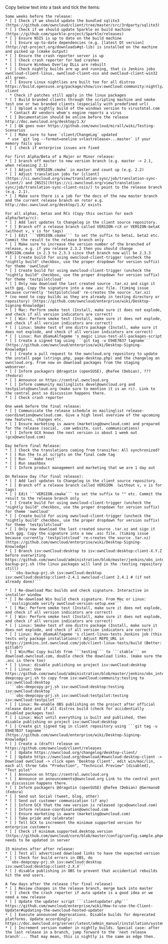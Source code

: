 <!--
This is the template for new release issues.
(originated from https://github.com/owncloud/client/wiki/Release%20Checklist%20Template)
-->

Copy below text into a task and tick the items:

```
Some weeks before the release:
* [ ] Check if we should update the bundled sqlite3 (https://github.com/owncloud/client/tree/master/src/3rdparty/sqlite3)
* [ ] Check if we should update Sparkle on build machine (https://github.com/sparkle-project/Sparkle/releases)
* [ ] Ensure NSIS is up to date on the build machine
* [ ] Ensure up-to-date dependencies (e.g. [latest Qt version](http://qt-project.org/downloads#qt-lib) is installed on the machine and picked up (cmake output)
* [ ] Ensure the crash reporter server is up
* [ ] Check crash reporter for bad crashes
* [ ] Ensure Windows Overlay DLLs are rebuilt
* [ ] Check nightly builds are up and running, that is Jenkins jobs ownCloud-client-linux, ownCloud-client-osx and ownCloud-client-win32 all green.
* [ ] Ensure Linux nightlies are built too for all distros https://build.opensuse.org/package/show/isv:ownCloud:community:nightly/owncloud-client
  * Check if patches still apply in the linux packages
* [ ] Build branded clients through the scripting machine and smoke test one or two branded clients (especially with predefined url)
* [ ] Upload a nightly build of the windows version to virustotal.com
  * Contact AV vendors whom's engine reports a virus
* [ ] Documentation should be online before the release http://doc.owncloud.org/desktop/1.X/
* [ ] QA goes over https://github.com/owncloud/mirall/wiki/Testing-Scenarios
* [ ] Make sure to have `client/ChangeLog` updated
 * use `git log --format=oneline v<lastrelease>...master` if your memory fails you
* [ ] check if enterprise issues are fixed

For first Alpha/Beta of a Major or Minor release:
* [ ] branch off master to new version branch (e.g. master -> 2.1, when releasing 2.1)
* [ ] Adjust `VERSION.cmake` in master and count up (e.g. 2.2)
* [ ] Adjust translation jobs for [client](https://ci.owncloud.org/view/translation-sync/job/translation-sync-client/) and [NSIS](https://ci.owncloud.org/view/translation-sync/job/translation-sync-client-nsis/) to point to the release branch (e.g. 2.1).
* [ ] Make sure there is a job for the docs of the new master branch and the current release branch on rotor e.g. http://doc.owncloud.org/desktop/1.X/ exists

For all alphas, betas and RCs (Copy this section for each alpha/beta/rc):
* [ ] Add last updates to Changelog in the client source repository.
* [ ] Branch off a release branch called VERSION-rcX or VERSION-betaX  (without v, v is for tags)
* [ ] Edit ```VERSION.cmake``` to set the suffix to beta1, beta2 etc. Commit the result to the release branch only
* [ ] Make sure to increase the version number of the branched of release, e.g. if you release 2.3.2 then you should change VERSION.cmake in 2.3 to 2.3.3 since that branch now will be 2.3.3
* [ ] Create build for using owncloud-client-trigger (uncheck the "nightly build" checkbox, use the proper dropdown for version suffix) for theme 'ownCloud'
* [ ] Create build for using owncloud-client-trigger (uncheck the "nightly build" checkbox, use the proper dropdown for version suffix) for theme 'testpilotcloud'
* [ ] Only now download the last created source .tar.xz and sign it with gpg. Copy the signature into a new .asc file. (timing issue because currently 'testpilotcloud' re-creates the source .tar.xz)
* (no need to copy builds as they are already in testing directory or repository) (https://github.com/owncloud/enterprise/wiki/Desktop-Signing-Knowledge)
* [ ] Mac: Perform smoke test (Install, make sure it does not explode, and check if all version indicators are correct)
* [ ] Win: Perform smoke test (Install, make sure it does not explode, and check if all version indicators are correct)
* [ ] Linux: Smoke test of one distro package (Install, make sure it does not explode, and check if all version indicators are correct)
* [ ] Linux: Run @SamuAlfageme 's magic Linux-test-all-packages-script
* [ ] Create a signed tag using ```git tag -u E94E7B37 tagname``` (https://github.com/owncloud/enterprise/wiki/Desktop-Signing-Knowledge)
* [ ] Create a pull request to the owncloud.org repository to update the install page (strings.php, page-desktop.php) and the changelog on owncloud.org. From now on download packages from the staging webserver.
* [ ] Inform packagers @dragotin (openSUSE), @hefee (Debian), ??? (Fedora)
* [ ] Announce on https://central.owncloud.org
* [ ] Inform community mailinglists devel@owncloud.org and testpilots@owncloud.org (make sure to mention it is an rc). Link to the central post so discussion happens there.
* [ ] Check crash reporter

One week before the final release:
* [ ] Communicate the release schedule on mailinglist release-coordination@owncloud.com. Give a high level overview of the upcoming new features, changes etc.
* [ ] Ensure marketing is aware (marketing@owncloud.com) and prepared for the release (social, .com website, cust. communications)
* [ ] Inform GCX knows the next version is about 1 week out (gcx@owncloud.com)

Day before final Release:
* [ ] Check the translations coming from transifex: All synchronized?
* [ ] Run the tx.pl scripts on the final code tag
* [ ] Run ```make test```
* [ ] Run smashbox
* [ ] Inform product management and marketing that we are 1 day out

On Release Day (for final release):
* [ ] Add last updates to Changelog in the client source repository.
* [ ] Branch off a release branch called VERSION  (without v, v is for tags)
* [ ] Edit ```VERSION.cmake``` to set the suffix to "" etc. Commit the result to the release branch only
* [ ] Create build for using owncloud-client-trigger (uncheck the "nightly build" checkbox, use the proper dropdown for version suffix) for theme 'ownCloud'
* [ ] Create build for using owncloud-client-trigger (uncheck the "nightly build" checkbox, use the proper dropdown for version suffix) for theme 'testpilotcloud'
* [ ] Only now download the last created source .tar.xz and sign it with gpg. Copy the signature into a new .asc file. (timing issue because currently 'testpilotcloud' re-creates the source .tar.xz) (https://github.com/owncloud/enterprise/wiki/Desktop-Signing-Knowledge)
* [ ] Branch isv:ownCloud:desktop to isv:ownCloud:desktop:client-X.Y.Z before overwriting https://github.com/owncloud/administration/blob/master/jenkins/obs_integration/obs-backup-prj.sh (the linux packages will land in the :testing repository still)
  ```obs-backup-prj.sh isv:ownCloud:desktop isv:ownCloud:desktop:client-2.4.1 owncloud-client 2.4.1 # (if not already done)```

* [ ] Re-download Mac builds and check signature. Interactive in installer window
* [ ] Re-download Win build check signature. From Mac or Linux: ```osslsigncode verify ownCloud-version-setup.exe```
* [ ] Mac: Perform smoke test (Install, make sure it does not explode, and check if all version indicators are correct)
* [ ] Win: Perform smoke test (Install, make sure it does not explode, and check if all version indicators are correct)
* [ ] Linux: Smoke test of one distro package (Install, make sure it does not explode, and check if all version indicators are correct)
* [ ] Linux: Run @SamuAlfageme 's client-linux-tests Jenkins job (this tests only package installations!) Adjust REPO_URL in https://jenkins.int.owncloud.com/job/client-linux-tests/build (Better: gitlab?)
* [ ] Win/Mac Copy builds from ```testing``` to ```stable``` on download.owncloud.com, double check the download links. (make sure the .asc is there too)
* [ ] Linux: disable publishing on project isv:ownCloud:desktop
* [ ] Linux: Use https://github.com/owncloud/administration/blob/master/jenkins/obs_integration/obs-deepcopy-prj.sh to copy from isv:ownCloud:community:testing to isv:ownCloud:desktop
  ```obs-deepcopy-prj.sh isv:ownCloud:desktop:testing isv:ownCloud:desktop```
  ```obs-deepcopy-prj.sh isv:ownCloud:testpilot:testing isv:ownCloud:testpilot```
* [ ] Linux: Re-enable OBS publishing on the project after official release date and if all distros build (check for accidentially disabled packages too) 
* [ ] Linux: Wait until everything is built and published, then disable publishing on project isv:ownCloud:desktop
* [ ] Create git signed tag in client repository using ```git tag -u E94E7B37 tagname``` (https://github.com/owncloud/enterprise/wiki/Desktop-Signing-Knowledge)
* [ ] Create a (draft) release on https://github.com/owncloud/client/releases
* [ ] Update https://owncloud.org/changelog/desktop-client/
* [ ] Update https://owncloud.org/download/#owncloud-desktop-client -> Download ownCloud -> click open 'Desktop Client', edit win/mac/lin, each all three tabs "Production", "Technical Preview" [disabled], "Test pilot" 
* [ ] Announce on https://central.owncloud.org
* [ ] Announce on announcements@owncloud.org Link to the central post so discussion happens there.
* [ ] Inform packagers @dragotin (openSUSE) @hefee (Debian) @Germano0 (Fedora)
* [ ] Send out Social (tweet, blog, other)
* [ ] Send out customer communication (if any)
* [ ] Inform GCX that the new version is released (gcx@owncloud.com)
* [ ] Inform release-coordination@owncloud.com
* [ ] Ensure marketing is aware (marketing@owncloud.com)
* [ ] Take pride and celebrate!
* [ ] Tell GCX to increment the minimum supported version for enterprise customers
* [ ] Check if minimum.supported.desktop.version (https://github.com/owncloud/core/blob/master/config/config.sample.php#L1152) needs to be updated in server

15 minutes after after release:
* [ ] Test all advertised download links to have the expected version
* [ ] Check for build errors in OBS, do
```obs-deepcopy-prj.sh isv:ownCloud:desktop isv:ownCloud:desktop:client-2.X.X```
* [ ] disable publishing in OBS to prevent that accidential rebuilds hit the end users.

A few days after the release (for final release)
* [ ] Review changes in the release branch, merge back into master
* [ ] check the crash reporter if auto update is a good idea or we need a new release
* [ ] Update the updater script ```clientupdater.php``` https://github.com/owncloud/enterprise/wiki/How-to-use-the-Client-Updater#updating-the-owncloud-hosted-updater
* [ ] Execute announced deprecations. Disable builds for deprecated platforms. Update accordingly: https://doc.owncloud.org/server/latest/admin_manual/installation/system_requirements.html#desktop
* [ ] Increment version number in nightly builds. Special case: after the last release in a branch, jump forward to the 'next release branch'... That may mean, this is nightly is the same as edge then.

```
